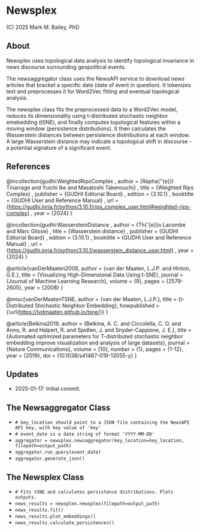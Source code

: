 # Newsplex

(C) 2025 Mark M. Bailey, PhD

## About

Newsplex uses topological data analysis to identify topological invariance in news discourse surrounding geopolitical events.<br>

The newsaggregator class uses the NewsAPI service to download news articles that bracket a specific date (date of event in question). It tokenizes text and preprocesses it for Word2Vec fitting and eventual topological analysis.<br>

The newsplex class fits the preprocessed data to a Word2Vec model, reduces its dimensionality using t-distributed stochastic neighbor emebedding (tSNE), and finally computes topological features within a moving window (persistence distributions). It then calculates the Wasserstein distances between persistence distriibutions at each window. A large Wasserstein distance may indicate a topological shift in discourse - a potential signature of a significant event.

## References
@incollection{gudhi:WeightedRipsComplex
, author    = {Rapha{\"{e}}l Tinarrage and Yuichi Ike and Masatoshi Takenouchi}
, title     = {Weighted Rips Complex}
, publisher = {GUDHI Editorial Board}
, edition   = {3.10.1}
, booktitle = {GUDHI User and Reference Manual}
, url       = {https://gudhi.inria.fr/python/3.10.1/rips_complex_user.html#weighted-rips-complex}
, year      = {2024}
}

@incollection{gudhi:WassersteinDistance
, author    = {Th{\'{e}}o Lacombe and Marc Glisse}
, title     = {Wasserstein distance}
, publisher = {GUDHI Editorial Board}
, edition   = {3.10.1}
, booktitle = {GUDHI User and Reference Manual}
, url       = {https://gudhi.inria.fr/python/3.10.1/wasserstein_distance_user.html}
, year      = {2024}
}

@article{vanDerMaaten2008,
  author = {van der Maaten, L.J.P. and Hinton, G.E.},
  title = {Visualizing High-Dimensional Data Using t-SNE},
  journal = {Journal of Machine Learning Research},
  volume = {9},
  pages = {2579-2605},
  year = {2008}
}

@misc{vanDerMaatenTSNE,
  author = {van der Maaten, L.J.P.},
  title = {t-Distributed Stochastic Neighbor Embedding},
  howpublished = {\url{https://lvdmaaten.github.io/tsne/}}
}

@article{Belkina2019,
  author = {Belkina, A. C. and Ciccolella, C. O. and Anno, R. and Halpert, R. and Spidlen, J. and Snyder-Cappione, J. E.},
  title = {Automated optimized parameters for T-distributed stochastic neighbor embedding improve visualization and analysis of large datasets},
  journal = {Nature Communications},
  volume = {10},
  number = {1},
  pages = {1-12},
  year = {2019},
  doi = {10.1038/s41467-019-13055-y}
}
## Updates
* 2025-01-17: Initial commit.

## The Newsaggregator Class

* `# key_location should point to a JSON file containing the NewsAPI API key, with key value of 'key'`
* `# event_date is a date string of format 'YYYY-MM-DD'`
* `aggregator = newsplex.newsaggregator(key_location=key_location, filepath=output_path)`
* `aggregator.run_query(event_date)`
* `aggregator.generate_json()`

## The Newsplex Class

* `# Fits tSNE and calculates persistence distributions. Plots outputs.`
* `news_results = newsplex.newsplex(filepath=output_path)`
* `news_results.fit()`
* `news_results.plot_embeddings()`
* `news_results.calculate_persistences()`
